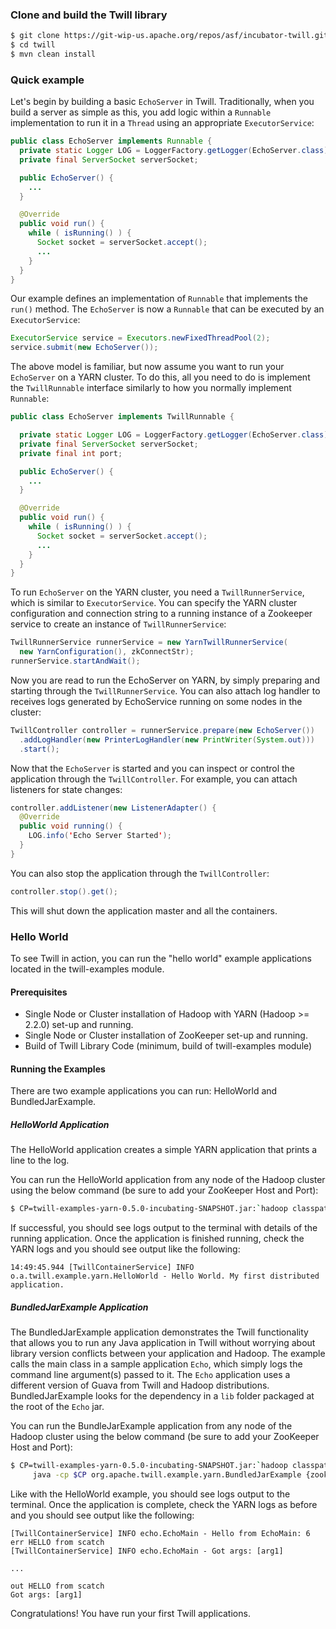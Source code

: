 <!--
 Licensed to the Apache Software Foundation (ASF) under one
 or more contributor license agreements.  See the NOTICE file
 distributed with this work for additional information
 regarding copyright ownership.  The ASF licenses this file
 to you under the Apache License, Version 2.0 (the
 "License"); you may not use this file except in compliance
 with the License.  You may obtain a copy of the License at

     http://www.apache.org/licenses/LICENSE-2.0

 Unless required by applicable law or agreed to in writing, software
 distributed under the License is distributed on an "AS IS" BASIS,
 WITHOUT WARRANTIES OR CONDITIONS OF ANY KIND, either express or implied.
 See the License for the specific language governing permissions and
 limitations under the License.
-->


<head>
  <title>Getting started</title>
</head>

### Clone and build the Twill library

```sh
$ git clone https://git-wip-us.apache.org/repos/asf/incubator-twill.git twill
$ cd twill
$ mvn clean install
```

### Quick example

Let's begin by building a basic `EchoServer` in Twill. Traditionally, when you build a server as simple as this,
you add logic within a `Runnable` implementation to run it in a `Thread` using an appropriate `ExecutorService`:

```java
public class EchoServer implements Runnable {
  private static Logger LOG = LoggerFactory.getLogger(EchoServer.class);
  private final ServerSocket serverSocket;

  public EchoServer() {
    ...
  }

  @Override
  public void run() {
    while ( isRunning() ) {
      Socket socket = serverSocket.accept();
      ...
    }
  }
}
```

Our example defines an implementation of `Runnable` that implements the `run()` method.
The `EchoServer` is now a `Runnable` that can be executed by an `ExecutorService`:

```java
ExecutorService service = Executors.newFixedThreadPool(2);
service.submit(new EchoServer());
```

The above model is familiar, but now assume you want to run your `EchoServer` on a YARN cluster.
To do this, all you need to do is implement the `TwillRunnable` interface similarly to how you
normally implement `Runnable`:

```java
public class EchoServer implements TwillRunnable {

  private static Logger LOG = LoggerFactory.getLogger(EchoServer.class);
  private final ServerSocket serverSocket;
  private final int port;

  public EchoServer() {
    ...
  }

  @Override
  public void run() {
    while ( isRunning() ) {
      Socket socket = serverSocket.accept();
      ...
    }
  }
}
```

To run `EchoServer` on the YARN cluster, you need a `TwillRunnerService`, which is similar to `ExecutorService`.
You can specify the YARN cluster configuration and connection string to a running instance of a Zookeeper service
to create an instance of `TwillRunnerService`:

```java
TwillRunnerService runnerService = new YarnTwillRunnerService(
  new YarnConfiguration(), zkConnectStr);
runnerService.startAndWait();
```

Now you are read to run the EchoServer on YARN, by simply preparing and starting through the `TwillRunnerService`. You
can also attach log handler to receives logs generated by EchoService running on some nodes in the cluster:

```java
TwillController controller = runnerService.prepare(new EchoServer())
  .addLogHandler(new PrinterLogHandler(new PrintWriter(System.out)))
  .start();
```

Now that the `EchoServer` is started and you can inspect or control the application through the `TwillController`.
For example, you can attach listeners for state changes:

```java
controller.addListener(new ListenerAdapter() {
  @Override
  public void running() {
    LOG.info('Echo Server Started');
  }
}
```

You can also stop the application through the `TwillController`:

```java
controller.stop().get();
```

This will shut down the application master and all the containers.

### Hello World

To see Twill in action, you can run the "hello world" example applications located in the twill-examples module.

#### Prerequisites

* Single Node or Cluster installation of Hadoop with YARN (Hadoop >= 2.2.0) set-up and running.
* Single Node or Cluster installation of ZooKeeper set-up and running.
* Build of Twill Library Code (minimum, build of twill-examples module)

#### Running the Examples

There are two example applications you can run: HelloWorld and BundledJarExample.

##### HelloWorld Application

The HelloWorld application creates a simple YARN application that prints a line to the log.

You can run the HelloWorld application from any node of the Hadoop cluster using the below command
(be sure to add your ZooKeeper Host and Port):

```sh
$ CP=twill-examples-yarn-0.5.0-incubating-SNAPSHOT.jar:`hadoop classpath`; java -cp $CP org.apache.twill.example.yarn.HelloWorld {zookeeper_host:port}
```

If successful, you should see logs output to the terminal with details of the running application.  Once the application
is finished running, check the YARN logs and you should see output like the following:

```
14:49:45.944 [TwillContainerService] INFO  o.a.twill.example.yarn.HelloWorld - Hello World. My first distributed application.
```

##### BundledJarExample Application

The BundledJarExample application demonstrates the Twill functionality that allows you to run any Java application
in Twill without worrying about library version conflicts between your application and Hadoop.  The example
calls the main class in a sample application `Echo`, which simply logs the command line argument(s) passed to it.
The `Echo` application uses a different version of Guava from Twill and Hadoop distributions.  BundledJarExample
looks for the dependency in a `lib` folder packaged at the root of the `Echo` jar.

You can run the BundleJarExample application from any node of the Hadoop cluster using the below command
(be sure to add your ZooKeeper Host and Port):

```sh
$ CP=twill-examples-yarn-0.5.0-incubating-SNAPSHOT.jar:`hadoop classpath`; 
     java -cp $CP org.apache.twill.example.yarn.BundledJarExample {zookeeper_host:port} twill-examples-echo-0.5.0-incubating-SNAPSHOT.jar echo.EchoMain arg1
```

Like with the HelloWorld example, you should see logs output to the terminal.  Once the application is complete, check
the YARN logs as before and you should see output like the following:

```
[TwillContainerService] INFO echo.EchoMain - Hello from EchoMain: 6
err HELLO from scatch
[TwillContainerService] INFO echo.EchoMain - Got args: [arg1]

...

out HELLO from scatch
Got args: [arg1]

```

Congratulations!  You have run your first Twill applications.